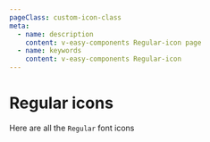 ```yaml
---
pageClass: custom-icon-class
meta:
  - name: description
    content: v-easy-components Regular-icon page
  - name: keywords
    content: v-easy-components Regular-icon
---
```


# Regular icons

Here are all the `Regular` font icons

<div class="icon-box">
  <icon v-for="item in Regular" icon-style="regular" :key="item" :icon="item"></icon>
</div>

<script>
  import ttf from "static/ttf";
  
  export default {
    data() {
      return {
        Regular: ttf.Regular.split(',')
      }
    }
  }
</script>
